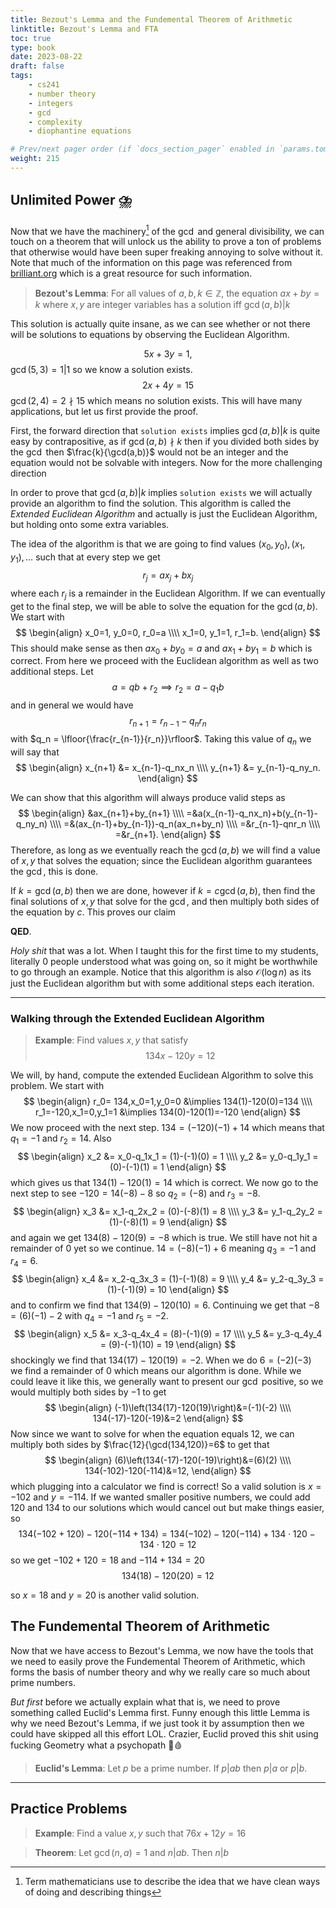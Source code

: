 ```yaml
---
title: Bezout's Lemma and the Fundemental Theorem of Arithmetic
linktitle: Bezout's Lemma and FTA
toc: true
type: book
date: 2023-08-22
draft: false
tags:
    - cs241
    - number theory
    - integers
    - gcd
    - complexity
    - diophantine equations

# Prev/next pager order (if `docs_section_pager` enabled in `params.toml`)
weight: 215
---
```


## Unlimited Power ⛈️

Now that we have the machinery[^1] of the $\gcd$ and general divisibility, we can touch on a theorem that will unlock us the ability to prove a ton of problems that otherwise would have been super freaking annoying to solve without it. Note that much of the information on this page was referenced from [brilliant.org](https://brilliant.org/wiki/bezouts-identity/) which is a great resource for such information.

> **Bezout's Lemma**: For all values of $a,b,k\in\mathbb{Z}$, the equation $ax + by = k$ where $x,y$ are integer variables has a solution iff $\gcd(a,b) | k$

This solution is actually quite insane, as we can see whether or not there will be solutions to equations by observing the Euclidean Algorithm.

$$
5x+3y = 1,
$$
$\gcd(5,3)=1|1$ so we know a solution exists.
$$
2x+4y = 15 
$$
$\gcd(2,4)=2\nmid 15$ which means no solution exists. This will have many applications, but let us first provide the proof.

First, the forward direction that `solution exists` implies $\gcd(a,b)|k$ is quite easy by contrapositive, as if $\gcd(a,b)\nmid k$ then if you divided both sides by the $\gcd$ then $\frac{k}{\gcd(a,b)}$ would not be an integer and the equation would not be solvable with integers. Now for the more challenging direction

In order to prove that $\gcd(a,b)|k$ implies `solution exists` we will actually provide an algorithm to find the solution. This algorithm is called the *Extended Euclidean Algorithm* and actually is just the Euclidean Algorithm, but holding onto some extra variables.

The idea of the algorithm is that we are going to find values $(x_0, y_0), (x_1, y_1), \ldots$ such that at every step we get
$$
r_j = ax_j + bx_j
$$
where each $r_j$ is a remainder in the Euclidean Algorithm. If we can eventually get to the final step, we will be able to solve the equation for the $\gcd(a,b)$. We start with
$$
\begin{align}
x_0=1, y_0=0, r_0=a \\\\
x_1=0, y_1=1, r_1=b.
\end{align}
$$
This should make sense as then $ax_0+by_0=a$ and $ax_1+by_1=b$ which is correct. From here we proceed with the Euclidean algorithm as well as two additional steps. Let
$$
a = qb + r_2 \implies r_2 = a - q_1b
$$
and in general we would have
$$
r_{n+1} = r_{n-1}-q_nr_n
$$
with $q_n = \lfloor{\frac{r_{n-1}}{r_n}}\rfloor$. Taking this value of $q_n$ we will say that
$$
\begin{align}
x_{n+1} &= x_{n-1}-q_nx_n \\\\
y_{n+1} &= y_{n-1}-q_ny_n.
\end{align}
$$

We can show that this algorithm will always produce valid steps as
$$
\begin{align}
&ax_{n+1}+by_{n+1} \\\\
=&a(x_{n-1}-q_nx_n)+b(y_{n-1}-q_ny_n) \\\\
=&(ax_{n-1}+by_{n-1})-q_n(ax_n+by_n) \\\\
=&r_{n-1}-qnr_n \\\\
=&r_{n+1}.
\end{align}
$$
Therefore, as long as we eventually reach the $\gcd(a,b)$ we will find a value of $x,y$ that solves the equation; since the Euclidean algorithm guarantees the $\gcd$, this is done.

If $k=\gcd(a,b)$ then we are done, however if $k=c\gcd(a,b)$, then find the final solutions of $x,y$ that solve for the $\gcd$, and then multiply both sides of the equation by $c$. This proves our claim

**QED**.

*Holy shit* that was a lot. When I taught this for the first time to my students, literally $0$ people understood what was going on, so it might be worthwhile to go through an example. Notice that this algorithm is also $\mathcal{O}(\log n)$ as its just the Euclidean algorithm but with some additional steps each iteration.

---

### Walking through the Extended Euclidean Algorithm

> **Example**: Find values $x,y$ that satisfy
$$
134x - 120y = 12
$$

We will, by hand, compute the extended Euclidean Algorithm to solve this problem. We start with
$$
\begin{align}
r_0= 134,x_0=1,y_0=0 &\implies 134(1)-120(0)=134 \\\\
r_1=-120,x_1=0,y_1=1 &\implies 134(0)-120(1)=-120
\end{align}
$$
We now proceed with the next step. $134 = (-120)(-1) + 14$ which means that $q_1=-1$ and $r_2=14$. Also 
$$
\begin{align}
x_2 &= x_0-q_1x_1 = (1)-(-1)(0) = 1 \\\\
y_2 &= y_0-q_1y_1 = (0)-(-1)(1) = 1
\end{align}
$$
which gives us that $134(1)-120(1)=14$ which is correct. We now go to the next step to see $-120=14(-8)-8$ so $q_2=(-8)$ and $r_3=-8$.
$$
\begin{align}
x_3 &= x_1-q_2x_2 = (0)-(-8)(1) = 8 \\\\
y_3 &= y_1-q_2y_2 = (1)-(-8)(1) = 9
\end{align}
$$
and again we get $134(8)-120(9)=-8$ which is true. We still have not hit a remainder of $0$ yet so we continue. $14=(-8)(-1)+6$ meaning $q_3=-1$ and $r_4=6$.
$$
\begin{align}
x_4 &= x_2-q_3x_3 = (1)-(-1)(8) = 9 \\\\
y_4 &= y_2-q_3y_3 = (1)-(-1)(9) = 10
\end{align}
$$
and to confirm we find that $134(9)-120(10)=6$. Continuing we get that $-8=(6)(-1)-2$ with $q_4=-1$ and $r_5=-2$.
$$
\begin{align}
x_5 &= x_3-q_4x_4 = (8)-(-1)(9) = 17 \\\\
y_5 &= y_3-q_4y_4 = (9)-(-1)(10) = 19
\end{align}
$$
shockingly we find that $134(17)-120(19)=-2$. When we do $6=(-2)(-3)$ we find a remainder of $0$ which means our algorithm is done. While we could leave it like this, we generally want to present our $\gcd$ positive, so we would multiply both sides by $-1$ to get
$$
\begin{align}
(-1)\left(134(17)-120(19)\right)&=(-1)(-2) \\\\
134(-17)-120(-19)&=2 
\end{align}
$$
Now since we want to solve for when the equation equals $12$, we can multiply both sides by $\frac{12}{\gcd(134,120)}=6$ to get that
$$
\begin{align}
(6)\left(134(-17)-120(-19)\right)&=(6)(2) \\\\
134(-102)-120(-114)&=12,
\end{align}
$$
which plugging into a calculator we find is correct! So a valid solution is $x=-102$ and $y=-114$. If we wanted smaller positive numbers, we could add $120$ and $134$ to our solutions which would cancel out but make things easier, so
$$
134(-102+120)-120(-114+134)=134(-102)-120(-114)+134\cdot 120-134\cdot 120 = 12
$$
so we get $-102+120=18$ and $-114+134=20$
$$
134(18)-120(20)=12
$$

so $x=18$ and $y=20$ is another valid solution.

## The Fundemental Theorem of Arithmetic

Now that we have access to Bezout's Lemma, we now have the tools that we need to easily prove the Fundemental Theorem of Arithmetic, which forms the basis of number theory and why we really care so much about prime numbers.

*But first* before we actually explain what that is, we need to prove something called Euclid's Lemma first. Funny enough this little Lemma is why we need Bezout's Lemma, if we just took it by assumption then we could have skipped all this effort LOL. Crazier, Euclid proved this shit using fucking Geometry what a psychopath 🔪🩸

> **Euclid's Lemma**: Let $p$ be a prime number. If $p|ab$ then $p|a$ or $p|b$.

---

## Practice Problems

> **Example**: Find a value $x,y$ such that $76x+12y = 16$

> **Theorem**: Let $\gcd(n,a)=1$ and $n|ab$. Then $n|b$

[^1]: Term mathematicians use to describe the idea that we have clean ways of doing and describing things